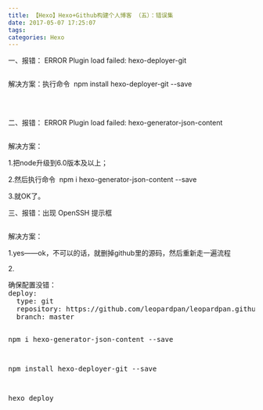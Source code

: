 ```yaml
---
title: 【Hexo】Hexo+Github构建个人博客 （五）：错误集
date: 2017-05-07 17:25:07
tags: 
categories: Hexo
---
```


<!--more-->

一、报错： <span class="cnblogs_code">ERROR Plugin load failed: hexo-deployer-git</span>&nbsp;</p>
<p><img src="http://images2015.cnblogs.com/blog/934812/201704/934812-20170404014310644-1532199890.jpg" alt=""></p>
<p>解决方案：执行命令 &nbsp;<span class="cnblogs_code">npm install hexo-deployer-git --save</span>&nbsp;</p>
<p><img src="http://images2015.cnblogs.com/blog/934812/201704/934812-20170404014426394-1174417796.jpg" alt=""></p>
<p>&nbsp;</p>
<p>二、报错：&nbsp;<span class="cnblogs_code">ERROR Plugin load failed: hexo-generator-json-content</span>&nbsp;</p>
<p><img src="http://images2015.cnblogs.com/blog/934812/201704/934812-20170404014738300-1978032331.jpg" alt=""></p>
<p>解决方案：</p>
<p>1.把node升级到6.0版本及以上；</p>
<p>2.然后执行命令 &nbsp;<span class="cnblogs_code">npm i hexo-generator-json-content --save</span>&nbsp;</p>
<p>3.就OK了。</p>
<p>三、报错：出现 OpenSSH 提示框</p>
<p><img src="http://images2015.cnblogs.com/blog/934812/201704/934812-20170404154822691-2080262195.jpg" alt=""></p>
<p>解决方案：</p>
<p>1.yes——ok，不可以的话，就删掉github里的源码，然后重新走一遍流程</p>
<p>2.</p>
<div class="cnblogs_Highlighter">
<pre class="brush:html;gutter:false;">确保配置没错：
deploy:
  type: git
  repository: https://github.com/leopardpan/leopardpan.github.io.git
  branch: master

npm i hexo-generator-json-content --save

npm install hexo-deployer-git --save

hexo deploy
</pre>
</div>
<p>&nbsp;</p>
